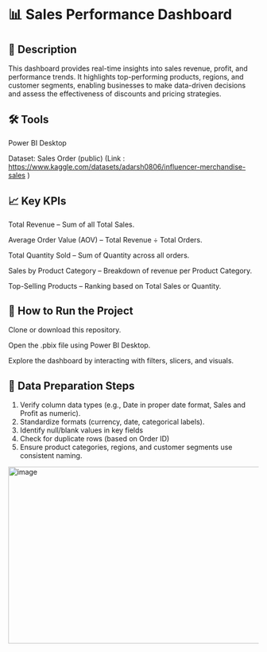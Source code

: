 # 📊 Sales Performance Dashboard
## 📝 Description

This dashboard provides real-time insights into sales revenue, profit, and performance trends. It highlights top-performing products, regions, and customer segments, enabling businesses to make data-driven decisions and assess the effectiveness of discounts and pricing strategies.

## 🛠 Tools

Power BI Desktop

Dataset: Sales Order (public) (Link : https://www.kaggle.com/datasets/adarsh0806/influencer-merchandise-sales )

## 📈 Key KPIs

Total Revenue – Sum of all Total Sales.

Average Order Value (AOV) – Total Revenue ÷ Total Orders.

Total Quantity Sold – Sum of Quantity across all orders.

Sales by Product Category – Breakdown of revenue per Product Category.

Top-Selling Products – Ranking based on Total Sales or Quantity.

## 🚀 How to Run the Project

Clone or download this repository.

Open the .pbix file using Power BI Desktop.

Explore the dashboard by interacting with filters, slicers, and visuals.

## 🧹 Data Preparation Steps
1. Verify column data types (e.g., Date in proper date format, Sales and Profit as numeric).
2. Standardize formats (currency, date, categorical labels).
3. Identify null/blank values in key fields
4. Check for duplicate rows (based on Order ID)
5. Ensure product categories, regions, and customer segments use consistent naming.
<img width="623" height="356" alt="image" src="https://github.com/user-attachments/assets/c9f1df16-dd0a-4432-bbe6-21365418e54f" />


